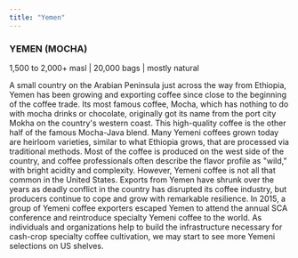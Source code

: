 ```yaml
---
title: "Yemen"
---
```

### YEMEN (MOCHA)

1,500 to 2,000+ masl | 20,000 bags | mostly natural

A small country on the Arabian Peninsula just across the way from Ethiopia, Yemen has been growing and exporting coffee since close to the beginning of the coffee trade. Its most famous coffee, Mocha, which has nothing to do with mocha drinks or chocolate, originally got its name from the port city Mokha on the country's western coast. This high-quality coffee is the other half of the famous Mocha-Java blend. Many Yemeni coffees grown today are heirloom varieties, similar to what Ethiopia grows, that are processed via traditional methods. Most of the coffee is produced on the west side of the country, and coffee professionals often describe the flavor profile as "wild," with bright acidity and complexity. However, Yemeni coffee is not all that common in the United States. Exports from Yemen have shrunk over the years as deadly conflict in the country has disrupted its coffee industry, but producers continue to cope and grow with remarkable resilience. In 2015, a group of Yemeni coffee exporters escaped Yemen to attend the annual SCA conference and reintroduce specialty Yemeni coffee to the world. As individuals and organizations help to build the infrastructure necessary for cash-crop specialty coffee cultivation, we may start to see more Yemeni selections on US shelves.
